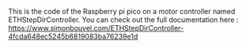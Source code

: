 This is the code of the Raspberry pi pico on a motor controller named ETHStepDirController. You can check out the full documentation here : https://www.simonbouvel.com/ETHStepDirController-4fcda648ec5245b6819083ba76239e1d
